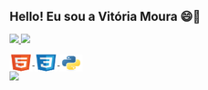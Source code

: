 ## Hello! Eu sou a Vitória Moura 😄👋

<div>
  <a href= "https://github.com/ToriMoura">
  <img height="180em" src="https://github-readme-stats.vercel.app/api?username=ToriMoura&show_icons=true&theme=radical&include_all_commits=true&count_private=true"/>
  <img height="180em" src="https://github-readme-stats.vercel.app/api/top-langs/?username=ToriMoura&layout=compact&langs_count=16&theme=radical"/>
</div>

<div style = "display: inline_block"><br>
  <img align="center" alt="Tori-HTML" height="30" width="40" src="https://raw.githubusercontent.com/devicons/devicon/master/icons/html5/html5-original.svg">
  <img align="center" alt="Tori-CSS" height="30" width="40" src="https://raw.githubusercontent.com/devicons/devicon/master/icons/css3/css3-original.svg">
  <img align="center" alt="Tori-Python" height="30" width="40" src="https://raw.githubusercontent.com/devicons/devicon/master/icons/python/python-original.svg">
</div>

<div>
  <a href = "https://www.linkedin.com/in/vitoriaa-moura/" > <img src = "https://img.shields.io/badge/LinkedIn-0077B5?style=for-the-badge&logo=linkedin&logoColor=white"></a>
</div>

<!--
**ToriMoura/ToriMoura** is a ✨ _special_ ✨ repository because its `README.md` (this file) appears on your GitHub profile.

Here are some ideas to get you started:

- 🔭 I’m currently working on ...
- 🌱 I’m currently learning ...
- 👯 I’m looking to collaborate on ...
- 🤔 I’m looking for help with ...
- 💬 Ask me about ...
- 📫 How to reach me: ...
- 😄 Pronouns: ...
- ⚡ Fun fact: ...
-->
